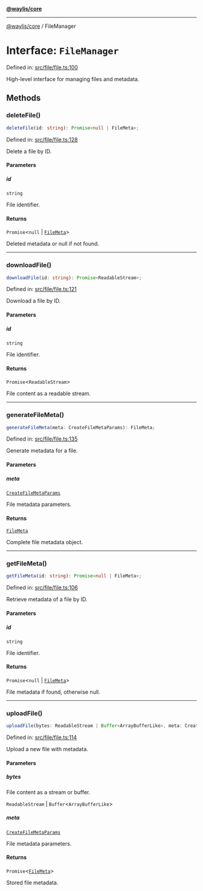 [**@waylis/core**](../index.md)

***

[@waylis/core](../index.md) / FileManager

# Interface: `FileManager`

Defined in: [src/file/file.ts:100](https://github.com/waylis/core/blob/ec4e52cc907d26692651cc5868e974b2792624f2/src/file/file.ts#L100)

High-level interface for managing files and metadata.

## Methods

### deleteFile()

```ts
deleteFile(id: string): Promise<null | FileMeta>;
```

Defined in: [src/file/file.ts:128](https://github.com/waylis/core/blob/ec4e52cc907d26692651cc5868e974b2792624f2/src/file/file.ts#L128)

Delete a file by ID.

#### Parameters

##### id

`string`

File identifier.

#### Returns

`Promise`\<`null` \| [`FileMeta`](FileMeta.md)\>

Deleted metadata or null if not found.

***

### downloadFile()

```ts
downloadFile(id: string): Promise<ReadableStream>;
```

Defined in: [src/file/file.ts:121](https://github.com/waylis/core/blob/ec4e52cc907d26692651cc5868e974b2792624f2/src/file/file.ts#L121)

Download a file by ID.

#### Parameters

##### id

`string`

File identifier.

#### Returns

`Promise`\<`ReadableStream`\>

File content as a readable stream.

***

### generateFileMeta()

```ts
generateFileMeta(meta: CreateFileMetaParams): FileMeta;
```

Defined in: [src/file/file.ts:135](https://github.com/waylis/core/blob/ec4e52cc907d26692651cc5868e974b2792624f2/src/file/file.ts#L135)

Generate metadata for a file.

#### Parameters

##### meta

[`CreateFileMetaParams`](../type-aliases/CreateFileMetaParams.md)

File metadata parameters.

#### Returns

[`FileMeta`](FileMeta.md)

Complete file metadata object.

***

### getFileMeta()

```ts
getFileMeta(id: string): Promise<null | FileMeta>;
```

Defined in: [src/file/file.ts:106](https://github.com/waylis/core/blob/ec4e52cc907d26692651cc5868e974b2792624f2/src/file/file.ts#L106)

Retrieve metadata of a file by ID.

#### Parameters

##### id

`string`

File identifier.

#### Returns

`Promise`\<`null` \| [`FileMeta`](FileMeta.md)\>

File metadata if found, otherwise null.

***

### uploadFile()

```ts
uploadFile(bytes: ReadableStream | Buffer<ArrayBufferLike>, meta: CreateFileMetaParams): Promise<FileMeta>;
```

Defined in: [src/file/file.ts:114](https://github.com/waylis/core/blob/ec4e52cc907d26692651cc5868e974b2792624f2/src/file/file.ts#L114)

Upload a new file with metadata.

#### Parameters

##### bytes

File content as a stream or buffer.

`ReadableStream` | `Buffer`\<`ArrayBufferLike`\>

##### meta

[`CreateFileMetaParams`](../type-aliases/CreateFileMetaParams.md)

File metadata parameters.

#### Returns

`Promise`\<[`FileMeta`](FileMeta.md)\>

Stored file metadata.
